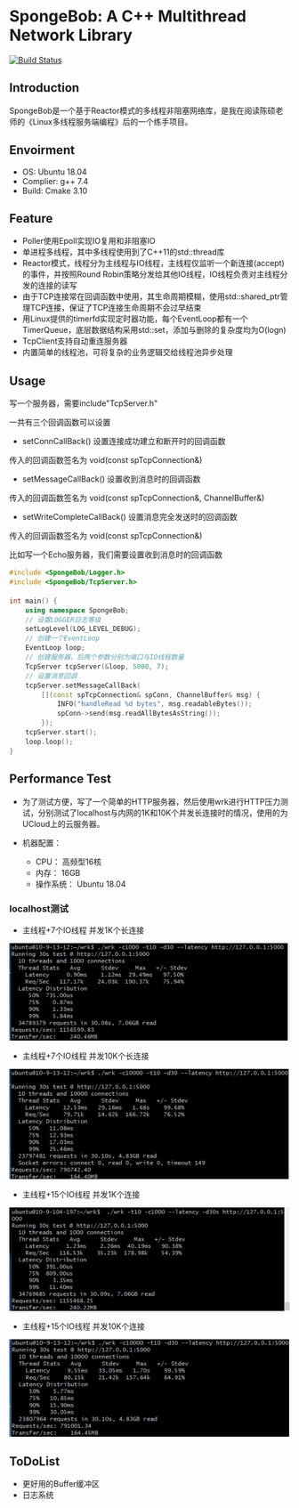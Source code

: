 # SpongeBob: A C++ Multithread Network Library

[![Build Status](https://travis-ci.org/vhyz/SpongeBob.svg?branch=master)](https://travis-ci.org/vhyz/SpongeBob)

## Introduction

SpongeBob是一个基于Reactor模式的多线程非阻塞网络库，是我在阅读陈硕老师的《Linux多线程服务端编程》后的一个练手项目。

## Envoirment

* OS: Ubuntu 18.04
* Complier: g++ 7.4
* Build: Cmake 3.10

## Feature

* Poller使用Epoll实现IO复用和非阻塞IO
* 单进程多线程，其中多线程使用到了C++11的std::thread库
* Reactor模式，线程分为主线程与IO线程，主线程仅监听一个新连接(accept)的事件，并按照Round Robin策略分发给其他IO线程，IO线程负责对主线程分发的连接的读写
* 由于TCP连接常在回调函数中使用，其生命周期模糊，使用std::shared_ptr管理TCP连接，保证了TCP连接生命周期不会过早结束
* 用Linux提供的timerfd实现定时器功能，每个EventLoop都有一个TimerQueue，底层数据结构采用std::set，添加与删除的复杂度均为O(logn)
* TcpClient支持自动重连服务器
* 内置简单的线程池，可将复杂的业务逻辑交给线程池异步处理

## Usage

写一个服务器，需要include"TcpServer.h"

一共有三个回调函数可以设置

* setConnCallBack() 设置连接成功建立和断开时的回调函数 

传入的回调函数签名为 void(const spTcpConnection&)
* setMessageCallBack() 设置收到消息时的回调函数 

传入的回调函数签名为 void(const spTcpConnection&, ChannelBuffer&)
* setWriteCompleteCallBack() 设置消息完全发送时的回调函数

传入的回调函数签名为 void(const spTcpConnection&)

比如写一个Echo服务器，我们需要设置收到消息时的回调函数

```C++
#include <SpongeBob/Logger.h>
#include <SpongeBob/TcpServer.h>

int main() {
    using namespace SpongeBob;
    // 设置LOGGER日志等级
    setLogLevel(LOG_LEVEL_DEBUG);
    // 创建一个EventLoop
    EventLoop loop;
    // 创建服务器，后两个参数分别为端口与IO线程数量
    TcpServer tcpServer(&loop, 5000, 7);
    // 设置消息回调
    tcpServer.setMessageCallBack(
        [](const spTcpConnection& spConn, ChannelBuffer& msg) {
            INFO("handleRead %d bytes", msg.readableBytes());
            spConn->send(msg.readAllBytesAsString());
        });
    tcpServer.start();
    loop.loop();
}
```

## Performance Test

* 为了测试方便，写了一个简单的HTTP服务器，然后使用wrk进行HTTP压力测试，分别测试了localhost与内网的1K和10K个并发长连接时的情况，使用的为UCloud上的云服务器。

* 机器配置：
    * CPU： 高频型16核
    * 内存： 16GB
    * 操作系统： Ubuntu 18.04

### localhost测试

* 主线程+7个IO线程 并发1K个长连接

![](https://github.com/vhyz/SpongeBob/blob/master/img/1.png)

* 主线程+7个IO线程 并发10K个长连接

![](https://github.com/vhyz/SpongeBob/blob/master/img/2.png)

* 主线程+15个IO线程 并发1K个连接

![](https://github.com/vhyz/SpongeBob/blob/master/img/3.png)

* 主线程+15个IO线程 并发10K个连接

![](https://github.com/vhyz/SpongeBob/blob/master/img/4.png)

## ToDoList

* 更好用的Buffer缓冲区
* 日志系统